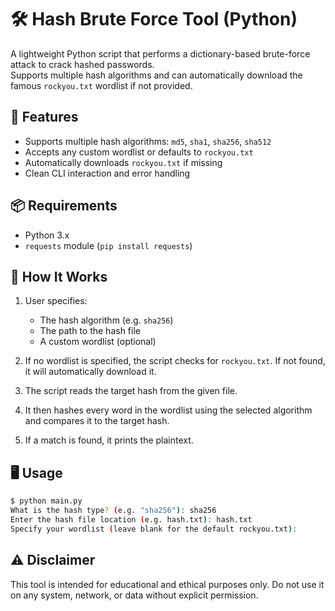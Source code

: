# 🛠️ Hash Brute Force Tool (Python)

A lightweight Python script that performs a dictionary-based brute-force attack to crack hashed passwords.  
Supports multiple hash algorithms and can automatically download the famous `rockyou.txt` wordlist if not provided.

## 🚀 Features

- Supports multiple hash algorithms: `md5`, `sha1`, `sha256`, `sha512`
- Accepts any custom wordlist or defaults to `rockyou.txt`
- Automatically downloads `rockyou.txt` if missing
- Clean CLI interaction and error handling

## 📦 Requirements

- Python 3.x
- `requests` module (`pip install requests`)

## 🔧 How It Works

1. User specifies:

   - The hash algorithm (e.g. `sha256`)
   - The path to the hash file
   - A custom wordlist (optional)

2. If no wordlist is specified, the script checks for `rockyou.txt`. If not found, it will automatically download it.

3. The script reads the target hash from the given file.

4. It then hashes every word in the wordlist using the selected algorithm and compares it to the target hash.

5. If a match is found, it prints the plaintext.

## 🖥️ Usage

```bash
$ python main.py
What is the hash type? (e.g. "sha256"): sha256
Enter the hash file location (e.g. hash.txt): hash.txt
Specify your wordlist (leave blank for the default rockyou.txt):
```

## ⚠️ Disclaimer

This tool is intended for educational and ethical purposes only.
Do not use it on any system, network, or data without explicit permission.
